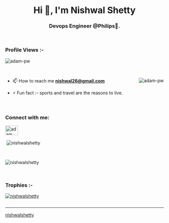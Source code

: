 <h1 align="center">Hi 👋, I'm Nishwal Shetty</h1>
<h3 align="center">Devops Engineer @Philips🌟.</h3>

<br>

<p align="right"> <h3>Profile Views :-</h3> <img src="https://komarev.com/ghpvc/?username=adam-pw&label=Profile%20views&color=0e75b6&style=flat"
    alt="adam-pw" /> 
  </p>

<br>

<p><img align="right" src="https://github.com/Adam-pw/Adam-pw/blob/main/animation_500_kxa883sd.gif" alt="adam-pw" /></p>



- 📫 How to reach me **nishwal26@gmail.com**

- ⚡ Fun fact :- sports and travel are the reasons to live.

<br>

<h3 align="left">Connect with me:</h3>
<p align="left">
  <a href="https://linkedin.com/in/nishwal-shetty-b58190143" target="blank"><img align="center"
      src="https://raw.githubusercontent.com/rahuldkjain/github-profile-readme-generator/master/src/images/icons/Social/linked-in-alt.svg"
     alt="adam pithewan" height="30" width="40" /></a>
    
</p>

<p>&nbsp;<img align="center" src="https://github-readme-stats.vercel.app/api?username=nishwalshetty&show_icons=true&locale=en"
    alt="nishwalshetty" /></p>

<br>

<p><img align="center" src="https://github-readme-streak-stats.herokuapp.com/?user=nishwalshetty&" alt="nishwalshetty" /></p>

<br>
<h3>Trophies :-</h3>
<p align="left"> <a href="https://github.com/ryo-ma/github-profile-trophy"><img
      src="https://github-profile-trophy.vercel.app/?username=nishwalshetty" alt="nishwalshetty" /></a> </p>

<p align="left"> <a href="https://twitter.com/" target="blank"><img
      src="https://img.shields.io/twitter/follow/?logo=twitter&style=for-the-badge" alt="" /></a> </p>


------------------------------------------------------------------------------------------------------------------------------------------
[nishwalshetty](https://github.com/nishwalshetty)
